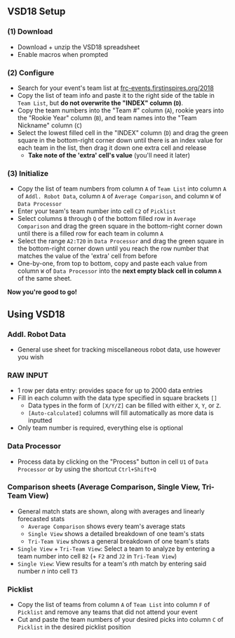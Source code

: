 ## VSD18 Setup

### (1) Download

- Download + unzip the VSD18 spreadsheet
- Enable macros when prompted

### (2) Configure

- Search for your event's team list at [frc-events.firstinspires.org/2018](https://frc-events.firstinspires.org/2018)
- Copy the list of team info and paste it to the right side of the table in `Team List`, but **do not overwrite the "INDEX" column (`D`)**.
- Copy the team numbers into the "Team #" column (`A`), rookie years into the "Rookie Year" column (`B`), and team names into the "Team Nickname" column (`C`)
- Select the lowest filled cell in the "INDEX" column (`D`) and drag the green square in the bottom-right corner down until there is an index value for each team in the list, then drag it down one extra cell and release
  - **Take note of the 'extra' cell's value** (you'll need it later)

### (3) Initialize

- Copy the list of team numbers from column `A` of `Team List` into column `A` of `Addl. Robot Data`, column `A` of `Average Comparison`, and column `W` of `Data Processor`
- Enter your team's team number into cell `C2` of `Picklist`
- Select columns `B` through `Q` of the bottom filled row in `Average Comparison` and drag the green square in the bottom-right corner down until there is a filled row for each team in column `A`
- Select the range `A2:T20` in `Data Processor` and drag the green square in the bottom-right corner down until you reach the row number that matches the value of the 'extra' cell from before
- One-by-one, from top to bottom, copy and paste each value from column `W` of `Data Processor` into the **next empty black cell in column `A`** of the same sheet.

**Now you're good to go!**

## Using VSD18

### Addl. Robot Data

- General use sheet for tracking miscellaneous robot data, use however you wish

### RAW INPUT

- 1 row per data entry: provides space for up to 2000 data entries
- Fill in each column with the data type specified in square brackets `[]`
  - Data types in the form of `[X/Y/Z]` can be filled with either `X`, `Y`, or `Z`.
  - `[Auto-calculated]` columns will fill automatically as more data is inputted
- Only team number is required, everything else is optional

### Data Processor

- Process data by clicking on the "Process" button in cell `U1` of `Data Processor` or by using the shortcut `Ctrl+Shift+Q`

### Comparison sheets (Average Comparison, Single View, Tri-Team View)

- General match stats are shown, along with averages and linearly forecasted stats
  - `Average Comparison` shows every team's average stats
  - `Single View` shows a detailed breakdown of one team's stats
  - `Tri-Team View` shows a general breakdown of one team's stats
- `Single View` + `Tri-Team View`: Select a team to analyze by entering a team number into cell `B2` (+ `F2` and `J2` in `Tri-Team View`)
- `Single View`: View results for a team's *n*th match by entering said number *n* into cell `T3`

### Picklist

- Copy the list of teams from column `A` of `Team List` into column `F` of `Picklist` and remove any teams that did not attend your event
- Cut and paste the team numbers of your desired picks into column `C` of `Picklist` in the desired picklist position